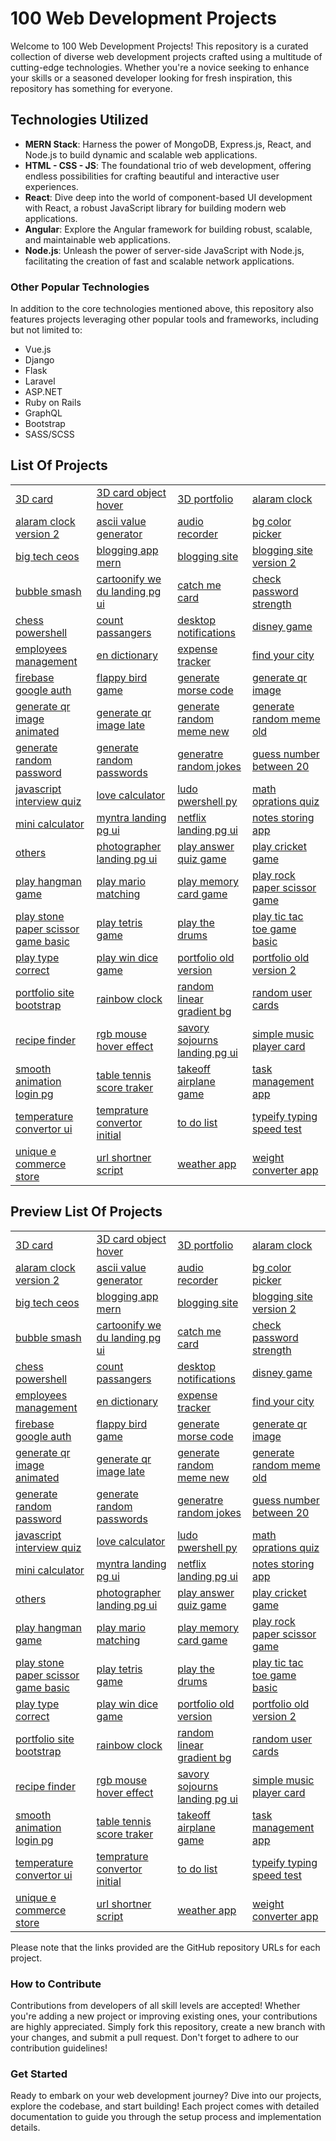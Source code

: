 # 100 Web Development Projects

Welcome to 100 Web Development Projects! This repository is a curated collection of diverse web development projects crafted using a multitude of cutting-edge technologies. Whether you're a novice seeking to enhance your skills or a seasoned developer looking for fresh inspiration, this repository has something for everyone.

## Technologies Utilized

- **MERN Stack**: Harness the power of MongoDB, Express.js, React, and Node.js to build dynamic and scalable web applications.
- **HTML - CSS - JS**: The foundational trio of web development, offering endless possibilities for crafting beautiful and interactive user experiences.
- **React**: Dive deep into the world of component-based UI development with React, a robust JavaScript library for building modern web applications.
- **Angular**: Explore the Angular framework for building robust, scalable, and maintainable web applications.
- **Node.js**: Unleash the power of server-side JavaScript with Node.js, facilitating the creation of fast and scalable network applications.

### Other Popular Technologies

In addition to the core technologies mentioned above, this repository also features projects leveraging other popular tools and frameworks, including but not limited to:

- Vue.js
- Django
- Flask
- Laravel
- ASP.NET
- Ruby on Rails
- GraphQL
- Bootstrap
- SASS/SCSS

## List Of Projects

|                                                                                                                                                     |                                                                                                                                           |                                                                                                                                         |                                                                                                                                       |
| --------------------------------------------------------------------------------------------------------------------------------------------------- | ----------------------------------------------------------------------------------------------------------------------------------------- | --------------------------------------------------------------------------------------------------------------------------------------- | ------------------------------------------------------------------------------------------------------------------------------------- |
| [3D card](https://github.com//gautamankoji/100-web-development-projects/tree/master/3D-card)                                                         | [3D card object hover](https://github.com//gautamankoji/100-web-development-projects/tree/master/3D-card-object-hover)                     | [3D portfolio](https://github.com//gautamankoji/100-web-development-projects/tree/master/3D-portfolio)                                   | [alaram clock](https://github.com//gautamankoji/100-web-development-projects/tree/master/alaram-clock)                                 |
| [alaram clock version 2](https://github.com//gautamankoji/100-web-development-projects/tree/master/alaram-clock-version-2)                           | [ascii value generator](https://github.com//gautamankoji/100-web-development-projects/tree/master/ascii-value-generator)                   | [audio recorder](https://github.com//gautamankoji/100-web-development-projects/tree/master/audio-recorder)                               | [bg color picker](https://github.com//gautamankoji/100-web-development-projects/tree/master/bg-color-picker)                           |
| [big tech ceos](https://github.com//gautamankoji/100-web-development-projects/tree/master/big-tech-ceos)                                             | [blogging app mern](https://github.com//gautamankoji/100-web-development-projects/tree/master/blogging-app-mern)                           | [blogging site](https://github.com//gautamankoji/100-web-development-projects/tree/master/blogging-site)                                 | [blogging site version 2](https://github.com//gautamankoji/100-web-development-projects/tree/master/blogging-site-version-2)           |
| [bubble smash](https://github.com//gautamankoji/100-web-development-projects/tree/master/bubble-smash)                                               | [cartoonify we du landing pg ui](https://github.com//gautamankoji/100-web-development-projects/tree/master/cartoonify-we_du-landing-pg-ui) | [catch me card](https://github.com//gautamankoji/100-web-development-projects/tree/master/catch-me-card)                                 | [check password strength](https://github.com//gautamankoji/100-web-development-projects/tree/master/check-password-strength)           |
| [chess powershell](https://github.com//gautamankoji/100-web-development-projects/tree/master/chess-powershell)                                       | [count passangers](https://github.com//gautamankoji/100-web-development-projects/tree/master/count-passangers)                             | [desktop notifications](https://github.com//gautamankoji/100-web-development-projects/tree/master/desktop-notifications)                 | [disney game](https://github.com//gautamankoji/100-web-development-projects/tree/master/disney-game)                                   |
| [employees management](https://github.com//gautamankoji/100-web-development-projects/tree/master/employees-management)                               | [en dictionary](https://github.com//gautamankoji/100-web-development-projects/tree/master/en-dictionary)                                   | [expense tracker](https://github.com//gautamankoji/100-web-development-projects/tree/master/expense-tracker)                             | [find your city](https://github.com//gautamankoji/100-web-development-projects/tree/master/find-your-city)                             |
| [firebase google auth](https://github.com//gautamankoji/100-web-development-projects/tree/master/firebase-google-auth)                               | [flappy bird game](https://github.com//gautamankoji/100-web-development-projects/tree/master/flappy-bird-game)                             | [generate morse code](https://github.com//gautamankoji/100-web-development-projects/tree/master/generate-morse-code)                     | [generate qr image](https://github.com//gautamankoji/100-web-development-projects/tree/master/generate-qr-image)                       |
| [generate qr image animated](https://github.com//gautamankoji/100-web-development-projects/tree/master/generate-qr-image-animated)                   | [generate qr image late](https://github.com//gautamankoji/100-web-development-projects/tree/master/generate-qr-image-late)                 | [generate random meme new](https://github.com//gautamankoji/100-web-development-projects/tree/master/generate-random-meme-new)           | [generate random meme old](https://github.com//gautamankoji/100-web-development-projects/tree/master/generate-random-meme-old)         |
| [generate random password](https://github.com//gautamankoji/100-web-development-projects/tree/master/generate-random-password)                       | [generate random passwords](https://github.com//gautamankoji/100-web-development-projects/tree/master/generate-random-passwords)           | [generatre random jokes](https://github.com//gautamankoji/100-web-development-projects/tree/master/generatre-random-jokes)               | [guess number between 20](https://github.com//gautamankoji/100-web-development-projects/tree/master/guess-number-between-20)           |
| [javascript interview quiz](https://github.com//gautamankoji/100-web-development-projects/tree/master/javascript-interview-quiz)                     | [love calculator](https://github.com//gautamankoji/100-web-development-projects/tree/master/love-calculator)                               | [ludo pwershell py](https://github.com//gautamankoji/100-web-development-projects/tree/master/ludo-pwershell-py)                         | [math oprations quiz](https://github.com//gautamankoji/100-web-development-projects/tree/master/math-oprations-quiz)                   |
| [mini calculator](https://github.com//gautamankoji/100-web-development-projects/tree/master/mini-calculator)                                         | [myntra landing pg ui](https://github.com//gautamankoji/100-web-development-projects/tree/master/myntra-landing-pg-ui)                     | [netflix landing pg ui](https://github.com//gautamankoji/100-web-development-projects/tree/master/netflix-landing-pg-ui)                 | [notes storing app](https://github.com//gautamankoji/100-web-development-projects/tree/master/notes-storing-app)                       |
| [others](https://github.com//gautamankoji/100-web-development-projects/tree/master/others)                                                           | [photographer landing pg ui](https://github.com//gautamankoji/100-web-development-projects/tree/master/photographer-landing-pg-ui)         | [play answer quiz game](https://github.com//gautamankoji/100-web-development-projects/tree/master/play-answer-quiz-game)                 | [play cricket game](https://github.com//gautamankoji/100-web-development-projects/tree/master/play-cricket-game)                       |
| [play hangman game](https://github.com//gautamankoji/100-web-development-projects/tree/master/play-hangman-game)                                     | [play mario matching](https://github.com//gautamankoji/100-web-development-projects/tree/master/play-mario-matching)                       | [play memory card game](https://github.com//gautamankoji/100-web-development-projects/tree/master/play-memory-card-game)                 | [play rock paper scissor game](https://github.com//gautamankoji/100-web-development-projects/tree/master/play-rock-paper-scissor-game) |
| [play stone paper scissor game basic](https://github.com//gautamankoji/100-web-development-projects/tree/master/play-stone-paper-scissor-game-basic) | [play tetris game](https://github.com//gautamankoji/100-web-development-projects/tree/master/play-tetris-game)                             | [play the drums](https://github.com//gautamankoji/100-web-development-projects/tree/master/play-the-drums)                               | [play tic tac toe game basic](https://github.com//gautamankoji/100-web-development-projects/tree/master/play-tic-tac-toe-game-basic)   |
| [play type correct](https://github.com//gautamankoji/100-web-development-projects/tree/master/play-type-correct)                                     | [play win dice game](https://github.com//gautamankoji/100-web-development-projects/tree/master/play-win-dice-game)                         | [portfolio old version](https://github.com//gautamankoji/100-web-development-projects/tree/master/portfolio-old-version)                 | [portfolio old version 2](https://github.com//gautamankoji/100-web-development-projects/tree/master/portfolio-old-version-2)           |
| [portfolio site bootstrap](https://github.com//gautamankoji/100-web-development-projects/tree/master/portfolio-site-bootstrap)                       | [rainbow clock](https://github.com//gautamankoji/100-web-development-projects/tree/master/rainbow-clock)                                   | [random linear gradient bg](https://github.com//gautamankoji/100-web-development-projects/tree/master/random-linear-gradient-bg)         | [random user cards](https://github.com//gautamankoji/100-web-development-projects/tree/master/random-user-cards)                       |
| [recipe finder](https://github.com//gautamankoji/100-web-development-projects/tree/master/recipe-finder)                                             | [rgb mouse hover effect](https://github.com//gautamankoji/100-web-development-projects/tree/master/rgb-mouse-hover-effect)                 | [savory sojourns landing pg ui](https://github.com//gautamankoji/100-web-development-projects/tree/master/savory-sojourns-landing-pg-ui) | [simple music player card](https://github.com//gautamankoji/100-web-development-projects/tree/master/simple-music-player-card)         |
| [smooth animation login pg](https://github.com//gautamankoji/100-web-development-projects/tree/master/smooth-animation-login-pg)                     | [table tennis score traker](https://github.com//gautamankoji/100-web-development-projects/tree/master/table-tennis-score-traker)           | [takeoff airplane game](https://github.com//gautamankoji/100-web-development-projects/tree/master/takeoff-airplane-game)                 | [task management app](https://github.com//gautamankoji/100-web-development-projects/tree/master/task-management-app)                   |
| [temperature convertor ui](https://github.com//gautamankoji/100-web-development-projects/tree/master/temperature-convertor-ui)                       | [temprature convertor initial](https://github.com//gautamankoji/100-web-development-projects/tree/master/temprature-convertor-initial)     | [to do list](https://github.com//gautamankoji/100-web-development-projects/tree/master/to-do-list)                                       | [typeify typing speed test](https://github.com//gautamankoji/100-web-development-projects/tree/master/typeify-typing-speed-test)       |
| [unique e commerce store](https://github.com//gautamankoji/100-web-development-projects/tree/master/unique-e-commerce-store)                         | [url shortner script](https://github.com//gautamankoji/100-web-development-projects/tree/master/url-shortner-script)                       | [weather app](https://github.com//gautamankoji/100-web-development-projects/tree/master/weather-app)                                     | [weight converter app](https://github.com//gautamankoji/100-web-development-projects/tree/master/weight-converter-app)                 |

## Preview List Of Projects

|                                                                                                                                |                                                                                                                      |                                                                                                                    |                                                                                                                  |
| ------------------------------------------------------------------------------------------------------------------------------ | -------------------------------------------------------------------------------------------------------------------- | ------------------------------------------------------------------------------------------------------------------ | ---------------------------------------------------------------------------------------------------------------- |
| [3D card](https://serverx.org.in/SERVER-X-BLOGS/Web-Dev-Guide/3D-card)                                                         | [3D card object hover](https://serverx.org.in/SERVER-X-BLOGS/Web-Dev-Guide/3D-card-object-hover)                     | [3D portfolio](https://serverx.org.in/SERVER-X-BLOGS/Web-Dev-Guide/3D-portfolio)                                   | [alaram clock](https://serverx.org.in/SERVER-X-BLOGS/Web-Dev-Guide/alaram-clock)                                 |
| [alaram clock version 2](https://serverx.org.in/SERVER-X-BLOGS/Web-Dev-Guide/alaram-clock-version-2)                           | [ascii value generator](https://serverx.org.in/SERVER-X-BLOGS/Web-Dev-Guide/ascii-value-generator)                   | [audio recorder](https://serverx.org.in/SERVER-X-BLOGS/Web-Dev-Guide/audio-recorder)                               | [bg color picker](https://serverx.org.in/SERVER-X-BLOGS/Web-Dev-Guide/bg-color-picker)                           |
| [big tech ceos](https://serverx.org.in/SERVER-X-BLOGS/Web-Dev-Guide/big-tech-ceos)                                             | [blogging app mern](https://serverx.org.in/SERVER-X-BLOGS/Web-Dev-Guide/blogging-app-mern)                           | [blogging site](https://serverx.org.in/SERVER-X-BLOGS/Web-Dev-Guide/blogging-site)                                 | [blogging site version 2](https://serverx.org.in/SERVER-X-BLOGS/Web-Dev-Guide/blogging-site-version-2)           |
| [bubble smash](https://serverx.org.in/SERVER-X-BLOGS/Web-Dev-Guide/bubble-smash)                                               | [cartoonify we du landing pg ui](https://serverx.org.in/SERVER-X-BLOGS/Web-Dev-Guide/cartoonify-we_du-landing-pg-ui) | [catch me card](https://serverx.org.in/SERVER-X-BLOGS/Web-Dev-Guide/catch-me-card)                                 | [check password strength](https://serverx.org.in/SERVER-X-BLOGS/Web-Dev-Guide/check-password-strength)           |
| [chess powershell](https://serverx.org.in/SERVER-X-BLOGS/Web-Dev-Guide/chess-powershell)                                       | [count passangers](https://serverx.org.in/SERVER-X-BLOGS/Web-Dev-Guide/count-passangers)                             | [desktop notifications](https://serverx.org.in/SERVER-X-BLOGS/Web-Dev-Guide/desktop-notifications)                 | [disney game](https://serverx.org.in/SERVER-X-BLOGS/Web-Dev-Guide/disney-game)                                   |
| [employees management](https://serverx.org.in/SERVER-X-BLOGS/Web-Dev-Guide/employees-management)                               | [en dictionary](https://serverx.org.in/SERVER-X-BLOGS/Web-Dev-Guide/en-dictionary)                                   | [expense tracker](https://serverx.org.in/SERVER-X-BLOGS/Web-Dev-Guide/expense-tracker)                             | [find your city](https://serverx.org.in/SERVER-X-BLOGS/Web-Dev-Guide/find-your-city)                             |
| [firebase google auth](https://serverx.org.in/SERVER-X-BLOGS/Web-Dev-Guide/firebase-google-auth)                               | [flappy bird game](https://serverx.org.in/SERVER-X-BLOGS/Web-Dev-Guide/flappy-bird-game)                             | [generate morse code](https://serverx.org.in/SERVER-X-BLOGS/Web-Dev-Guide/generate-morse-code)                     | [generate qr image](https://serverx.org.in/SERVER-X-BLOGS/Web-Dev-Guide/generate-qr-image)                       |
| [generate qr image animated](https://serverx.org.in/SERVER-X-BLOGS/Web-Dev-Guide/generate-qr-image-animated)                   | [generate qr image late](https://serverx.org.in/SERVER-X-BLOGS/Web-Dev-Guide/generate-qr-image-late)                 | [generate random meme new](https://serverx.org.in/SERVER-X-BLOGS/Web-Dev-Guide/generate-random-meme-new)           | [generate random meme old](https://serverx.org.in/SERVER-X-BLOGS/Web-Dev-Guide/generate-random-meme-old)         |
| [generate random password](https://serverx.org.in/SERVER-X-BLOGS/Web-Dev-Guide/generate-random-password)                       | [generate random passwords](https://serverx.org.in/SERVER-X-BLOGS/Web-Dev-Guide/generate-random-passwords)           | [generatre random jokes](https://serverx.org.in/SERVER-X-BLOGS/Web-Dev-Guide/generatre-random-jokes)               | [guess number between 20](https://serverx.org.in/SERVER-X-BLOGS/Web-Dev-Guide/guess-number-between-20)           |
| [javascript interview quiz](https://serverx.org.in/SERVER-X-BLOGS/Web-Dev-Guide/javascript-interview-quiz)                     | [love calculator](https://serverx.org.in/SERVER-X-BLOGS/Web-Dev-Guide/love-calculator)                               | [ludo pwershell py](https://serverx.org.in/SERVER-X-BLOGS/Web-Dev-Guide/ludo-pwershell-py)                         | [math oprations quiz](https://serverx.org.in/SERVER-X-BLOGS/Web-Dev-Guide/math-oprations-quiz)                   |
| [mini calculator](https://serverx.org.in/SERVER-X-BLOGS/Web-Dev-Guide/mini-calculator)                                         | [myntra landing pg ui](https://serverx.org.in/SERVER-X-BLOGS/Web-Dev-Guide/myntra-landing-pg-ui)                     | [netflix landing pg ui](https://serverx.org.in/SERVER-X-BLOGS/Web-Dev-Guide/netflix-landing-pg-ui)                 | [notes storing app](https://serverx.org.in/SERVER-X-BLOGS/Web-Dev-Guide/notes-storing-app)                       |
| [others](https://serverx.org.in/SERVER-X-BLOGS/Web-Dev-Guide/others)                                                           | [photographer landing pg ui](https://serverx.org.in/SERVER-X-BLOGS/Web-Dev-Guide/photographer-landing-pg-ui)         | [play answer quiz game](https://serverx.org.in/SERVER-X-BLOGS/Web-Dev-Guide/play-answer-quiz-game)                 | [play cricket game](https://serverx.org.in/SERVER-X-BLOGS/Web-Dev-Guide/play-cricket-game)                       |
| [play hangman game](https://serverx.org.in/SERVER-X-BLOGS/Web-Dev-Guide/play-hangman-game)                                     | [play mario matching](https://serverx.org.in/SERVER-X-BLOGS/Web-Dev-Guide/play-mario-matching)                       | [play memory card game](https://serverx.org.in/SERVER-X-BLOGS/Web-Dev-Guide/play-memory-card-game)                 | [play rock paper scissor game](https://serverx.org.in/SERVER-X-BLOGS/Web-Dev-Guide/play-rock-paper-scissor-game) |
| [play stone paper scissor game basic](https://serverx.org.in/SERVER-X-BLOGS/Web-Dev-Guide/play-stone-paper-scissor-game-basic) | [play tetris game](https://serverx.org.in/SERVER-X-BLOGS/Web-Dev-Guide/play-tetris-game)                             | [play the drums](https://serverx.org.in/SERVER-X-BLOGS/Web-Dev-Guide/play-the-drums)                               | [play tic tac toe game basic](https://serverx.org.in/SERVER-X-BLOGS/Web-Dev-Guide/play-tic-tac-toe-game-basic)   |
| [play type correct](https://serverx.org.in/SERVER-X-BLOGS/Web-Dev-Guide/play-type-correct)                                     | [play win dice game](https://serverx.org.in/SERVER-X-BLOGS/Web-Dev-Guide/play-win-dice-game)                         | [portfolio old version](https://serverx.org.in/SERVER-X-BLOGS/Web-Dev-Guide/portfolio-old-version)                 | [portfolio old version 2](https://serverx.org.in/SERVER-X-BLOGS/Web-Dev-Guide/portfolio-old-version-2)           |
| [portfolio site bootstrap](https://serverx.org.in/SERVER-X-BLOGS/Web-Dev-Guide/portfolio-site-bootstrap)                       | [rainbow clock](https://serverx.org.in/SERVER-X-BLOGS/Web-Dev-Guide/rainbow-clock)                                   | [random linear gradient bg](https://serverx.org.in/SERVER-X-BLOGS/Web-Dev-Guide/random-linear-gradient-bg)         | [random user cards](https://serverx.org.in/SERVER-X-BLOGS/Web-Dev-Guide/random-user-cards)                       |
| [recipe finder](https://serverx.org.in/SERVER-X-BLOGS/Web-Dev-Guide/recipe-finder)                                             | [rgb mouse hover effect](https://serverx.org.in/SERVER-X-BLOGS/Web-Dev-Guide/rgb-mouse-hover-effect)                 | [savory sojourns landing pg ui](https://serverx.org.in/SERVER-X-BLOGS/Web-Dev-Guide/savory-sojourns-landing-pg-ui) | [simple music player card](https://serverx.org.in/SERVER-X-BLOGS/Web-Dev-Guide/simple-music-player-card)         |
| [smooth animation login pg](https://serverx.org.in/SERVER-X-BLOGS/Web-Dev-Guide/smooth-animation-login-pg)                     | [table tennis score traker](https://serverx.org.in/SERVER-X-BLOGS/Web-Dev-Guide/table-tennis-score-traker)           | [takeoff airplane game](https://serverx.org.in/SERVER-X-BLOGS/Web-Dev-Guide/takeoff-airplane-game)                 | [task management app](https://serverx.org.in/SERVER-X-BLOGS/Web-Dev-Guide/task-management-app)                   |
| [temperature convertor ui](https://serverx.org.in/SERVER-X-BLOGS/Web-Dev-Guide/temperature-convertor-ui)                       | [temprature convertor initial](https://serverx.org.in/SERVER-X-BLOGS/Web-Dev-Guide/temprature-convertor-initial)     | [to do list](https://serverx.org.in/SERVER-X-BLOGS/Web-Dev-Guide/to-do-list)                                       | [typeify typing speed test](https://serverx.org.in/SERVER-X-BLOGS/Web-Dev-Guide/typeify-typing-speed-test)       |
| [unique e commerce store](https://serverx.org.in/SERVER-X-BLOGS/Web-Dev-Guide/unique-e-commerce-store)                         | [url shortner script](https://serverx.org.in/SERVER-X-BLOGS/Web-Dev-Guide/url-shortner-script)                       | [weather app](https://serverx.org.in/SERVER-X-BLOGS/Web-Dev-Guide/weather-app)                                     | [weight converter app](https://serverx.org.in/SERVER-X-BLOGS/Web-Dev-Guide/weight-converter-app)                 |

Please note that the links provided are the GitHub repository URLs for each project.

### How to Contribute

Contributions from developers of all skill levels are accepted! Whether you're adding a new project or improving existing ones, your contributions are highly appreciated. Simply fork this repository, create a new branch with your changes, and submit a pull request. Don't forget to adhere to our contribution guidelines!

### Get Started

Ready to embark on your web development journey? Dive into our projects, explore the codebase, and start building! Each project comes with detailed documentation to guide you through the setup process and implementation details.
